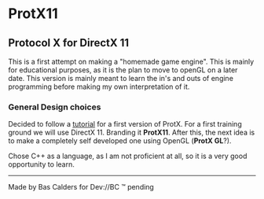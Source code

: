 # ProtX11

## Protocol X for DirectX 11

This is a first attempt on making a "homemade game engine". This is mainly for educational purposes, as it is the plan
to move to openGL on a later date. This version is mainly meant to learn the in's and outs of engine programming before
making my own interpretation of it.

### General Design choices

Decided to follow a [tutorial](https://www.youtube.com/playlist?list=PLv8DnRaQOs5-MR-zbP1QUdq5FL0FWqVzg) for a first
version of ProtX. For a first training ground we will use DirectX 11. Branding it **ProtX11**. After this, the next idea
is to make a completely self developed one using OpenGL (**ProtX GL**?).

Chose C++ as a language, as I am not proficient at all, so it is a very good opportunity to learn.

---
Made by Bas Calders for Dev://BC :tm: pending 
